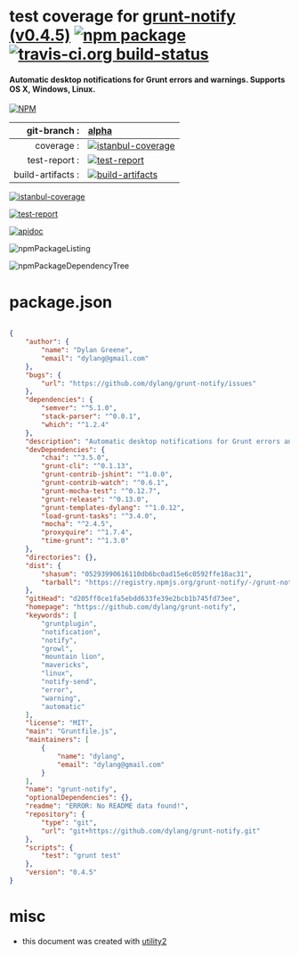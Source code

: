 # test coverage for  [grunt-notify (v0.4.5)](https://github.com/dylang/grunt-notify)  [![npm package](https://img.shields.io/npm/v/npmtest-grunt-notify.svg?style=flat-square)](https://www.npmjs.org/package/npmtest-grunt-notify) [![travis-ci.org build-status](https://api.travis-ci.org/npmtest/node-npmtest-grunt-notify.svg)](https://travis-ci.org/npmtest/node-npmtest-grunt-notify)
#### Automatic desktop notifications for Grunt errors and warnings. Supports OS X, Windows, Linux.

[![NPM](https://nodei.co/npm/grunt-notify.png?downloads=true)](https://www.npmjs.com/package/grunt-notify)

| git-branch : | [alpha](https://github.com/npmtest/node-npmtest-grunt-notify/tree/alpha)|
|--:|:--|
| coverage : | [![istanbul-coverage](https://npmtest.github.io/node-npmtest-grunt-notify/build/coverage.badge.svg)](https://npmtest.github.io/node-npmtest-grunt-notify/build/coverage.html/index.html)|
| test-report : | [![test-report](https://npmtest.github.io/node-npmtest-grunt-notify/build/test-report.badge.svg)](https://npmtest.github.io/node-npmtest-grunt-notify/build/test-report.html)|
| build-artifacts : | [![build-artifacts](https://npmtest.github.io/node-npmtest-grunt-notify/glyphicons_144_folder_open.png)](https://github.com/npmtest/node-npmtest-grunt-notify/tree/gh-pages/build)|

[![istanbul-coverage](https://npmtest.github.io/node-npmtest-grunt-notify/build/screenCapture.buildCustomOrg.browser.coverage.html.png)](https://npmtest.github.io/node-npmtest-grunt-notify/build/coverage.html/index.html)

[![test-report](https://npmtest.github.io/node-npmtest-grunt-notify/build/screenCapture.buildCustomOrg.browser.%252Fhome%252Ftravis%252Fbuild%252Fnpmtest%252Fnode-npmtest-grunt-notify%252Ftmp%252Fbuild%252Ftest-report.html.png)](https://npmtest.github.io/node-npmtest-grunt-notify/build/test-report.html)

[![apidoc](https://npmdoc.github.io/node-npmdoc-grunt-notify/build/screenCapture.buildApidoc.browser.%252Fhome%252Ftravis%252Fbuild%252Fnpmdoc%252Fnode-npmdoc-grunt-notify%252Ftmp%252Fbuild%252Fapidoc.html.png)](https://npmdoc.github.io/node-npmdoc-grunt-notify/build/apidoc.html)

![npmPackageListing](https://npmtest.github.io/node-npmtest-grunt-notify/build/screenCapture.npmPackageListing.svg)

![npmPackageDependencyTree](https://npmtest.github.io/node-npmtest-grunt-notify/build/screenCapture.npmPackageDependencyTree.svg)



# package.json

```json

{
    "author": {
        "name": "Dylan Greene",
        "email": "dylang@gmail.com"
    },
    "bugs": {
        "url": "https://github.com/dylang/grunt-notify/issues"
    },
    "dependencies": {
        "semver": "^5.1.0",
        "stack-parser": "^0.0.1",
        "which": "^1.2.4"
    },
    "description": "Automatic desktop notifications for Grunt errors and warnings. Supports OS X, Windows, Linux.",
    "devDependencies": {
        "chai": "^3.5.0",
        "grunt-cli": "^0.1.13",
        "grunt-contrib-jshint": "^1.0.0",
        "grunt-contrib-watch": "^0.6.1",
        "grunt-mocha-test": "^0.12.7",
        "grunt-release": "^0.13.0",
        "grunt-templates-dylang": "^1.0.12",
        "load-grunt-tasks": "^3.4.0",
        "mocha": "^2.4.5",
        "proxyquire": "^1.7.4",
        "time-grunt": "^1.3.0"
    },
    "directories": {},
    "dist": {
        "shasum": "05293990616110db6bc0ad15e6c0592ffe18ac31",
        "tarball": "https://registry.npmjs.org/grunt-notify/-/grunt-notify-0.4.5.tgz"
    },
    "gitHead": "d205ff0ce1fa5ebdd633fe39e2bcb1b745fd73ee",
    "homepage": "https://github.com/dylang/grunt-notify",
    "keywords": [
        "gruntplugin",
        "notification",
        "notify",
        "growl",
        "mountain lion",
        "mavericks",
        "linux",
        "notify-send",
        "error",
        "warning",
        "automatic"
    ],
    "license": "MIT",
    "main": "Gruntfile.js",
    "maintainers": [
        {
            "name": "dylang",
            "email": "dylang@gmail.com"
        }
    ],
    "name": "grunt-notify",
    "optionalDependencies": {},
    "readme": "ERROR: No README data found!",
    "repository": {
        "type": "git",
        "url": "git+https://github.com/dylang/grunt-notify.git"
    },
    "scripts": {
        "test": "grunt test"
    },
    "version": "0.4.5"
}
```



# misc
- this document was created with [utility2](https://github.com/kaizhu256/node-utility2)

